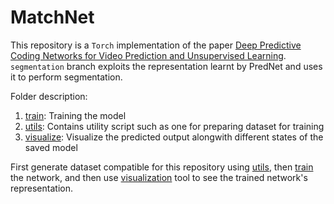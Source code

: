 # MatchNet

This repository is a `Torch` implementation of the paper [Deep Predictive Coding Networks for Video Prediction and Unsupervised Learning](https://arxiv.org/abs/1605.08104).
`segmentation` branch exploits the representation learnt by PredNet and uses it to perform segmentation.

Folder description:

1. [train](train): Training the model
3. [utils](utils): Contains utility script such as one for preparing dataset for training
2. [visualize](visualize): Visualize the predicted output alongwith different states of the saved model

First generate dataset compatible for this repository using [utils](utils), then [train](train) the network, and then use [visualization](visualize) tool to see the trained network's representation.
